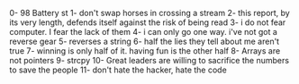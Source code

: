 0- 98 Battery st
1- don't swap horses in crossing a stream
2- this report, by its very length, defends itself against the risk of being read
3- i do not fear computer. I fear the lack of them
4- i can only go one way. i've not got a reverse gear
5- reverses a string
6- half the lies they tell about me aren't true
7- winning is only half of it. having fun is the other half
8- Arrays are not pointers
9- strcpy
10- Great leaders are willing to sacrifice the numbers to save the people
11- don't hate the hacker, hate the code
